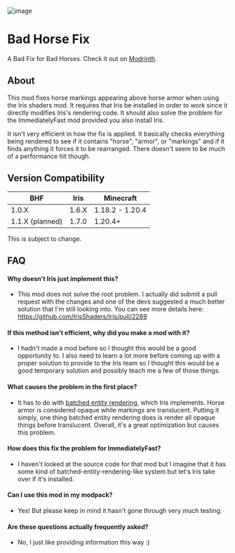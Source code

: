 ![image](https://doonguy.github.io/images/bhf-comparison-transparent.png)
# Bad Horse Fix
A Bad Fix for Bad Horses. Check it out on [Modrinth](https://modrinth.com/mod/bad-horse-fix).

## About
This mod fixes horse markings appearing above horse armor when using the Iris shaders mod. It requires that Iris be installed in order to work since it directly modifies Iris's rendering code. It should also solve the problem for the ImmediatelyFast mod provided you also install Iris.

It isn't very efficient in how the fix is applied. It basically checks everything being rendered to see if it contains "horse", "armor", or "markings" and if it finds anything it forces it to be rearranged. There doesn't seem to be much of a performance hit though.
## Version Compatibility
| BHF   | Iris  | Minecraft |
| ----- | ----- | --------- |
| 1.0.X | 1.6.X | 1.18.2 - 1.20.4 |
| 1.1.X (planned) | 1.7.0 | 1.20.4+ | 

This is subject to change.

## FAQ

#### Why doesn't Iris just implement this?
- This mod does not solve the root problem. I actually did submit a pull request with the changes and one of the devs suggested a much better solution that I'm still looking into. You can see more details here: https://github.com/IrisShaders/Iris/pull/2289

#### If this method isn't efficient, why did you make a mod with it?
- I hadn't made a mod before so I thought this would be a good opportunity to. I also need to learn a lot more before coming up with a proper solution to provide to the Iris team so I thought this would be a good temporary solution and possibly teach me a few of those things.

#### What causes the problem in the first place?
- It has to do with [batched entity rendering](https://github.com/coderbot16/batched-entity-rendering), which Iris implements. Horse armor is considered opaque while markings are translucent. Putting it simply, one thing batched entity rendering does is render all opaque things before translucent. Overall, it's a great optimization but causes this problem.

#### How does this fix the problem for ImmediatelyFast?
- I haven't looked at the source code for that mod but I imagine that it has some kind of batched-entity-rendering-like system but let's Iris take over if it's installed.

#### Can I use this mod in my modpack?
- Yes! But please keep in mind it hasn't gone through very much testing.

#### Are these questions actually frequently asked?
- No, I just like providing information this way :)

